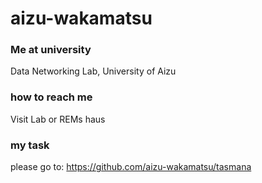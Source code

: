 # aizu-wakamatsu
### Me at university
Data Networking Lab, University of Aizu
### how to reach me
Visit Lab or REMs haus
### my task
please go to: https://github.com/aizu-wakamatsu/tasmana
